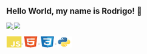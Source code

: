 ## Hello World, my name is Rodrigo! 👋
<div>
  <a href="https://github.com/notsnown">
  <img height="180em" src= "https://github-readme-stats.vercel.app/api?username=notsnown&show_icons=true&theme=dracula&include_all_commits=true">
  <img height="180em" src= "https://github-readme-stats.vercel.app/api/top-langs/?username=notsnown&theme=dracula&layout=compact">
</div>

<div style="display: inline_block"><br>
  <img align="center" alt="Snown-Js" height="30" width="40" src="https://raw.githubusercontent.com/devicons/devicon/master/icons/javascript/javascript-plain.svg">
  <img align="center" alt="Snown-HTML" height="30" width="40" src="https://raw.githubusercontent.com/devicons/devicon/master/icons/html5/html5-original.svg">
  <img align="center" alt="Snown-CSS" height="30" width="40" src="https://raw.githubusercontent.com/devicons/devicon/master/icons/css3/css3-original.svg">
  <img align="center" alt="Snown-Python" height="30" width="40" src="https://raw.githubusercontent.com/devicons/devicon/master/icons/python/python-original.svg">
</div>
